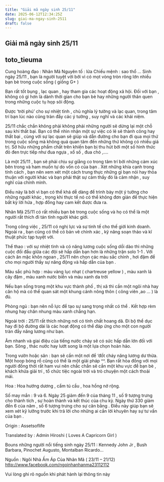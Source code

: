 ```yaml
---
title: "Giải mã ngày sinh 25/11"
date: 2025-06-12T12:34:25Z
slug: giai-ma-ngay-sinh-2511
draft: false
---
```


## Giải mã ngày sinh 25/11

## toto_tieuma

Cung hoàng đạo : Nhân Mã
Nguyên tố : lửa
Chiếu mệnh : sao thổ
... 
Sinh ngày 25/11 , bạn là người tuyệt vời bởi vì có mọt vòng tròn rông lớn nhiều bạn bè trong cuộc sống ( giống G+  )

Bạn rất tốt bụng , lạc quan , hay tham gia các hoạt động xã hội. Đối với bạn , không có gì hơn là dành thời gian cho bạn bè hay những người thân quen trong những cuộc tụ họp sôi động.

Được ‘trời phú’ cho sự nhiệt tình , chủ nghĩa lý tưởng và lạc quan, trong tâm trí bạn lúc nào cũng tràn đầy các ý tưởng , suy nghĩ và các khái niệm.

25/11 chắc chắn không phải không phải những người sẽ dừng lại một chỗ sau khi thất bại. Bạn có thể nhìn nhận một sự việc có lẽ sẽ thành công hay thất bại , cùng với sự lạc quan sẽ giúp và dẫn đường cho bạn đi qua mọi thứ trong cuộc sống mà không quá quan tâm đến những thứ không có nhiều giá trị.
Sở hữu những phẩm chất trên khiến bạn bị thu hút bởi một số hình thức đỏ đen trực tiếp như đua ngựa , xổ số , đua chó ,….

 Là một 25/11 , bạn sẽ phải chịu sự giằng co trong tâm trí bởi những cảm xúc bên trong và ham muốn tự do vốn có của bạn . Xét những khía cạnh trong tính cách , bạn nên xem xét một cách trung thực những gì bạn nói hay thỏa thuận với người khác và bạn phải thật sự cảm thấy đó là cảm nhận , suy nghĩ của chính mình.

Điều này là bởi vì bạn có thể khá dễ dàng để trình bày một ý tưởng cho những người khác , trong khi thực tế nó có thể không đơn giản để thực hiện bất kỳ lời hứa , hợp đồng hay cam kết được đưa ra.

Nhân Mã 25/11 có rất nhiều bạn bè trong cuộc sống và họ có thể là một người rất thích đi tán tỉnh người khác giới.

Trong công việc , 25/11 có nghị lực và sự tinh tế cho thế giới kinh doanh. Ngoài ra , bạn cũng có thể có bản vẽ chính xác , kỹ năng soạn thảo và kĩ thuật phức tạp tuyệt vời.

Thể thao : với sự nhiệt tình và có năng lương cuộc sống dồi dào thì những cuộc đối đầu giữa các đội sẽ hấp dẫn bạn hơn là những trận solo 1-1 .
Với cách ăn mặc khôn ngoan , 25/11 nên chọn các màu sắc chính , hơi đậm để cho mọi người thấy sự năng động và hấp dẫn của bạn .
 
Màu sắc phù hợp : màu vàng lục nhạt ( chartreuse yellow ) , màu xanh lá cây đậm , màu xanh nước biển và màu xanh da trời
 
Nếu bạn sống trong một khu vực thành phố , thị xã thì cần một ngôi nhà hay căn hộ mà có thể quan sát một khung cảnh nông thôn ( công viên ,ao … ) là đủ.

Phòng ngủ : bạn nên nỗ lực để tạo sự sang trọng nhất có thể . Kết hợp rèm nhung hay chăn nhung màu xanh chẳng hạn.

Ngoài trời : 25/11 rất thích những nơi có tính chất hoang dã. Đi bộ thể dục hay đi bộ đường dài là các hoạt động có thể đáp ứng cho một con người tràn đầy năng lương như bạn.

Âm nhanh và giai điệu của tiếng nước chảy sẽ có sức hấp dẫn lớn đối với bạn. Sông , thác nước hay lướt song là một lựa chọn hoàn hảo.

Trong vườn hoặc sân : bạn sẽ cần một nơi để ‘đốt cháy năng lương dư thừa. Một hoop bóng rổ cũng có thể là một giải pháp ^^. Bạn rất hòa đồng với mọi người đồng thời rất ham vui nên chắc chắn sẽ cần một khu vực để bạn bè , khách khứa giải trí , tổ chức tiệc ngoài trời và trò chuyện một cách thoải mái.

Hoa : Hoa hướng dương , cẩm tú cầu , hoa hồng nở rộng.

Số may mắn : 9 và 6. Ngày 25 giảm đến 9 của tháng 11 , số 9 tượng trưng cho thành tích , sự hoàn thành và kết thúc của chu kỳ. Ngày thứ 330 giảm đến 6 của năm , số 6 tượng trưng cho sự cân bằng . Điều này giúp bạn sẽ xem xét kỹ lưỡng trước khi trả lời cho những ai cần lời khuyên hay sự tư vấn của bạn .
 
Origin : Assetsoflife

Translated by : Admin Hiroshi ( Loves A Capricorn Girl )

Bouns những người nổi tiếng sinh ngày 25/11 : Kennedy John Jr , Bush Barbara, Pinochet Augusto, Montalban Ricardo…

Nguồn : Ngôi Nhà Ấm Áp Của Nhân Mã ( 23/11 – 21/12)
http://www.facebook.com/ngoinhanhanma23112112

Vui lòng ghi rõ nguồn khi phát hành lại thông tin này